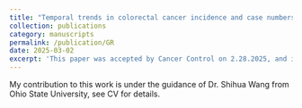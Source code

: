 ```yaml
---
title: "Temporal trends in colorectal cancer incidence and case numbers among individuals aged 45-49 in the US during 2001-2019"
collection: publications
category: manuscripts
permalink: /publication/GR
date: 2025-03-02
excerpt: 'This paper was accepted by Cancer Control on 2.28.2025, and is pending publication.'
---
```

My contribution to this work is under the guidance of Dr. Shihua Wang from Ohio State University, see CV for details.
